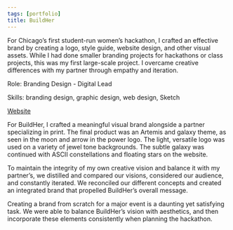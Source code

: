 ```yaml
---
tags: [portfolio]
title: BuildHer
---
```

For Chicago’s first student-run women’s hackathon, I crafted an effective brand by creating a logo, style guide, website design, and other visual assets. While I had done smaller branding projects for hackathons or class projects, this was my first large-scale project. I overcame creative differences with my partner through empathy and iteration.

Role: Branding Design - Digital Lead

Skills: branding design, graphic design, web design, Sketch

<a href="http://buildher.io" target="_blank">Website</a>

For BuildHer, I crafted a meaningful visual brand alongside a partner specializing in print. The final product was an Artemis and galaxy theme, as seen in the moon and arrow in the power logo. The light, versatile logo was used on a variety of jewel tone backgrounds. The subtle galaxy was continued with ASCII constellations and floating stars on the website.

To maintain the integrity of my own creative vision and balance it with my partner’s, we distilled and compared our visions, considered our audience, and constantly iterated. We reconciled our different concepts and created an integrated brand that propelled BuildHer’s overall message.

Creating a brand from scratch for a major event is a daunting yet satisfying task. We were able to balance BuildHer’s vision with aesthetics, and then incorporate these elements consistently when planning the hackathon.
